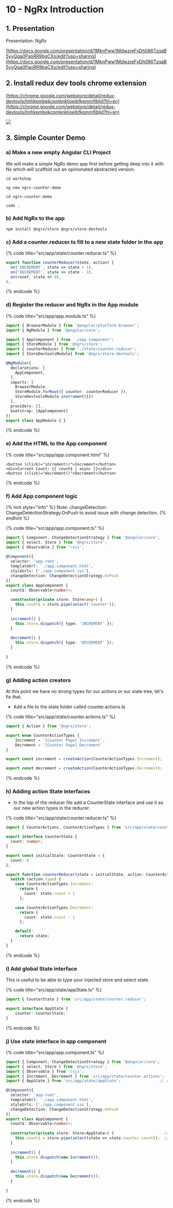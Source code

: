 # 10 - NgRx Introduction

## 1. Presentation

Presentation: NgRx

[https://docs.google.com/presentation/d/1MknPww1MdwzreFvDh086TzqaB5yyQga0PaoRR9bgCXs/edit?usp=sharing](https://docs.google.com/presentation/d/1MknPww1MdwzreFvDh086TzqaB5yyQga0PaoRR9bgCXs/edit?usp=sharing)

## 2. Install redux dev tools chrome extension

[https://chrome.google.com/webstore/detail/redux-devtools/lmhkpmbekcpmknklioeibfkpmmfibljd?hl=en](https://chrome.google.com/webstore/detail/redux-devtools/lmhkpmbekcpmknklioeibfkpmmfibljd?hl=en)

![](.gitbook/assets/redux-dev-tools.png)

## 3.  Simple Counter Demo

### a\) Make a new empty Angular CLI Project

We will make a simple NgRx demo app first before getting deep into it with Nx which will scaffold out an opinionated abstracted version.

```text
cd workshop
```

```text
ng new ngrx-counter-demo
```

```text
cd ngrx-counter-demo
```

```text
code .
```

### b\) Add NgRx to the app

```text
npm install @ngrx/store @ngrx/store-devtools
```

### c\) Add a counter.reducer.ts fill to a new state folder in the app

{% code title="src/app/state/counter.reducer.ts" %}

```typescript
export function counterReducer(state, action) {
  on('INCREMENT', state => state + 1),
  on('DECREMENT', state => state - 1),
  on(reset, state => 0),
);

```

{% endcode %}

### d\) Register the reducer and NgRx in the App module

{% code title="src/app/app.module.ts" %}

```typescript
import { BrowserModule } from '@angular/platform-browser';
import { NgModule } from '@angular/core';

import { AppComponent } from './app.component';
import { StoreModule } from '@ngrx/store';
import { counterReducer } from './state/counter.reducer';
import { StoreDevtoolsModule} from '@ngrx/store-devtools';

@NgModule({
  declarations: [
    AppComponent,
  ],
  imports: [
    BrowserModule,
    StoreModule.forRoot({ counter: counterReducer }),
    StoreDevtoolsModule.instrument({})
  ],
  providers: [],
  bootstrap: [AppComponent]
})
export class AppModule { }

```

{% endcode %}

### e\) Add the HTML to the App component

{% code title="src/app/app.component.html" %}

```markup
<button (click)="increment()">Increment</button>
<div>Current Count: {{ count$ | async }}</div>
<button (click)="decrement()">Decrement</button>
```

{% endcode %}

### f\) Add App component logic

{% hint style="info" %}
Note:  changeDetection: ChangeDetectionStrategy.OnPush to avoid issue with change detection.
{% endhint %}

{% code title="src/app/app.component.ts" %}

```typescript
import { Component, ChangeDetectionStrategy } from '@angular/core';
import { select, Store } from '@ngrx/store';
import { Observable } from 'rxjs';
​
@Component({
  selector: 'app-root',
  templateUrl: './app.component.html',
  styleUrls: ['./app.component.css'],
  changeDetection: ChangeDetectionStrategy.OnPush
})
export class AppComponent {
  count$: Observable<number>;
​
  constructor(private store: Store<any>) {
    this.count$ = store.pipe(select('counter'));
  }
​
  increment() {
    this.store.dispatch({ type: 'INCREMENT' });
  }
​
  decrement() {
    this.store.dispatch({ type: 'DECREMENT' });
  }
​
}
```

{% endcode %}

### g\) Adding action creators

At this point we have no strong types for our actions or our state tree, let's fix that.

* Add a file to the state folder called counter.actions.ts

{% code title="src/app/state/counter.actions.ts" %}

```typescript
import { Action } from '@ngrx/store';

export enum CounterActionTypes {
    Increment = '[Counter Page] Increment',
    Decrement = '[Counter Page] Decrement'
}

export const increment = createAction(CounterActionTypes.Increment);

export const decrement = createAction(CounterActionTypes.Decrement);
```

{% endcode %}

### h\) Adding action State interfaces

* In the top of the reducer file add a CounterState interface and use it as our new action types in the reducer.

{% code title="src/app/state/counter.reducer.ts" %}

```typescript
import { CounterActions, CounterActionTypes } from 'src/app/state/counter.actions';

export interface CounterState {
  count: number;
}

export const initialState: CounterState = {
  count: 0
};

export function counterReducer(state = initialState, action: CounterActions) {
  switch (action.type) {
    case CounterActionTypes.Increment:
      return {
        count: state.count + 1
      };

    case CounterActionTypes.Decrement:
      return {
        count: state.count - 1
      };

    default:
      return state;
  }
}

```

{% endcode %}

### i\) Add global State interface

This is useful to be able to type your injected store and select state.

{% code title="src/app/state/appState.ts" %}

```typescript
import { CounterState } from 'src/app/state/counter.reducer';

export interface AppState {
    counter: CounterState;
}
```

{% endcode %}

### j\) Use state interface in app component

{% code title="src/app/app.component.ts" %}

```typescript
import { Component, ChangeDetectionStrategy } from '@angular/core';
import { select, Store } from '@ngrx/store';
import { Observable } from 'rxjs';
import { Increment, Decrement } from 'src/app/state/counter.actions';
import { AppState } from 'src/app/state/appState';                 // Added

@Component({
  selector: 'app-root',
  templateUrl: './app.component.html',
  styleUrls: ['./app.component.css'],
  changeDetection: ChangeDetectionStrategy.OnPush
})
export class AppComponent {
  count$: Observable<number>;
​
  constructor(private store: Store<AppState>) {                      // Added
    this.count$ = store.pipe(select(state => state.counter.count));  // Added
  }
​
  increment() {
    this.store.dispatch(new Increment());
  }
​
  decrement() {
    this.store.dispatch(new Decrement());
  }
​
}
```

{% endcode %}
